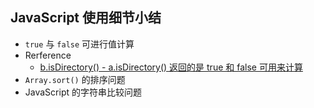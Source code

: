 <!--
 * @Author: your name
 * @Date: 2020-12-13 11:43:40
 * @LastEditTime: 2020-12-13 11:48:51
 * @LastEditors: Please set LastEditors
 * @Description: In User Settings Edit
 * @FilePath: \electron-vue-vite\src\render\node\README.md
-->
## JavaScript 使用细节小结
  - `true` 与 `false` 可进行值计算
  - Rerference
    - [b.isDirectory() - a.isDirectory() 返回的是 true 和 false 可用来计算](https://segmentfault.com/q/1010000038460792/a-1020000038462319)
  - `Array.sort()` 的排序问题
  - JavaScript 的字符串比较问题